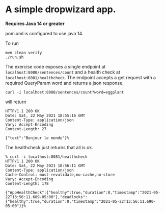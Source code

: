 # A simple dropwizard app.

**Requires Java 14 or greater**

pom.xml is configured to use java 14.

To run

```
mvn clean verify
./run.sh
```

The exercise code exposes a single endpoint at `localhost:8080/sentences/count` and a health check
at `localhost:8081/healthcheck`. 
The endpoint accepts a get request with a required QueryParam word and returns a json response.

`curl -i localhost:8080/sentences/count?word=eggplant`

will return

    HTTP/1.1 200 OK
    Date: Sat, 22 May 2021 18:55:16 GMT
    Content-Type: application/json
    Vary: Accept-Encoding
    Content-Length: 27
    
    {"text":"Bonjour le monde"}%

The healthcheck just returns that all is ok.

    % curl -i localhost:8081/healthcheck
    HTTP/1.1 200 OK
    Date: Sat, 22 May 2021 18:56:11 GMT
    Content-Type: application/json
    Cache-Control: must-revalidate,no-cache,no-store
    Vary: Accept-Encoding
    Content-Length: 178

    {"AppHealthCheck":{"healthy":true,"duration":0,"timestamp":"2021-05-22T13:56:11.689-05:00"},"deadlocks":{"healthy":true,"duration":0,"timestamp":"2021-05-22T13:56:11.690-05:00"}}%
